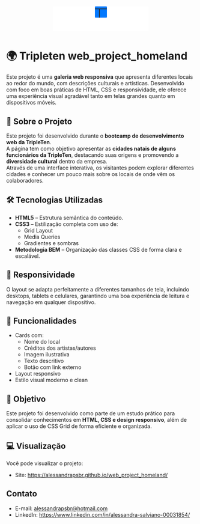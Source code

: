 <h1 align= "center">
<img src= "images/logo.png">
</h1>

# 🌍 Tripleten web_project_homeland

Este projeto é uma **galeria web responsiva** que apresenta diferentes locais ao redor do mundo, com descrições culturais e artísticas. Desenvolvido com foco em boas práticas de HTML, CSS e responsividade, ele oferece uma experiência visual agradável tanto em telas grandes quanto em dispositivos móveis.

## 🧩 Sobre o Projeto

Este projeto foi desenvolvido durante o **bootcamp de desenvolvimento web da TripleTen**.  
A página tem como objetivo apresentar as **cidades natais de alguns funcionários da TripleTen**, destacando suas origens e promovendo a **diversidade cultural** dentro da empresa.  
Através de uma interface interativa, os visitantes podem explorar diferentes cidades e conhecer um pouco mais sobre os locais de onde vêm os colaboradores.

## 🛠️ Tecnologias Utilizadas

- **HTML5** – Estrutura semântica do conteúdo.
- **CSS3** – Estilização completa com uso de:
  - Grid Layout
  - Media Queries
  - Gradientes e sombras
- **Metodologia BEM** – Organização das classes CSS de forma clara e escalável.

## 📱 Responsividade

O layout se adapta perfeitamente a diferentes tamanhos de tela, incluindo desktops, tablets e celulares, garantindo uma boa experiência de leitura e navegação em qualquer dispositivo.

## 🎯 Funcionalidades

- Cards com:
  - Nome do local
  - Créditos dos artistas/autores
  - Imagem ilustrativa
  - Texto descritivo
  - Botão com link externo
- Layout responsivo
- Estilo visual moderno e clean

## 📌 Objetivo

Este projeto foi desenvolvido como parte de um estudo prático para consolidar conhecimentos em **HTML, CSS e design responsivo**, além de aplicar o uso de CSS Grid de forma eficiente e organizada.

## 💻 Visualização

Você pode visualizar o projeto:

- Site: https://alessandrapsbr.github.io/web_project_homeland/

## **Contato**

- E-mail: alessandrapsbr@hotmail.com
- LinkedIn: https://www.linkedin.com/in/alessandra-salviano-00031854/
